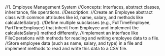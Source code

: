 //1. Employee Management System
//Concepts: Interfaces, abstract classes, inheritance, file operations.
//Description:
//Create an Employee abstract class with common attributes like id, name, salary, and methods like calculateSalary().
//Define multiple subclasses (e.g., FullTimeEmployee, PartTimeEmployee) that inherit from Employee and implement the calculateSalary() method differently.
//Implement an interface like FileOperations with methods for reading and writing employee data to a file.
//Store employee data (such as name, salary, and type) in a file and implement methods to read and write this data to a CSV file.
